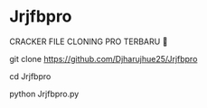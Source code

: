 # Jrjfbpro
CRACKER FILE CLONING PRO TERBARU 🤙


git clone https://github.com/Djharujhue25/Jrjfbpro

cd Jrjfbpro

python Jrjfbpro.py
